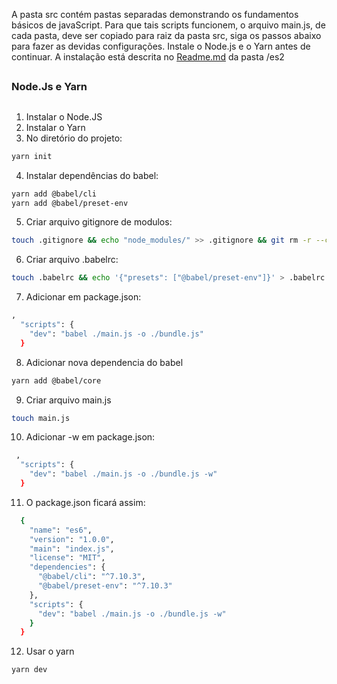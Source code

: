 
A pasta src contém pastas separadas demonstrando os fundamentos básicos de javaScript. 
Para que tais scripts funcionem, o arquivo main.js, de cada pasta, deve ser copiado para
raiz da pasta src, siga os passos abaixo para fazer as devidas configurações. Instale o Node.js
e o Yarn antes de continuar. A instalação está descrita no [Readme.md](https://git.io/JJJFH) da pasta /es2

## 
### Node.Js e Yarn
## 

1. Instalar o Node.JS
2. Instalar o Yarn
3. No diretório do projeto:
```sh
yarn init
```
4. Instalar dependências do babel:
```sh
yarn add @babel/cli
yarn add @babel/preset-env
```
5. Criar arquivo gitignore de modulos:
```sh
touch .gitignore && echo "node_modules/" >> .gitignore && git rm -r --cached node_modules ; git status
```
6. Criar arquivo .babelrc:
```sh
touch .babelrc && echo '{"presets": ["@babel/preset-env"]}' > .babelrc
``` 
7. Adicionar em package.json: 
  ```sh
  ,
    "scripts": {
      "dev": "babel ./main.js -o ./bundle.js"
    } 
  ```
8. Adicionar nova dependencia do babel
```sh
yarn add @babel/core
```
9. Criar arquivo main.js
```sh
touch main.js
```
10. Adicionar -w em package.json: 
```sh
 ,
  "scripts": {
    "dev": "babel ./main.js -o ./bundle.js -w"
  } 
```
11. O package.json ficará assim:
```sh
  {
    "name": "es6",
    "version": "1.0.0",
    "main": "index.js",
    "license": "MIT",
    "dependencies": {
      "@babel/cli": "^7.10.3",
      "@babel/preset-env": "^7.10.3"
    },
    "scripts": {
      "dev": "babel ./main.js -o ./bundle.js -w"
    }
  }
```
12. Usar o yarn
```sh
yarn dev
```